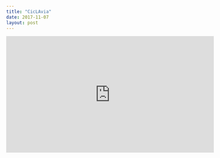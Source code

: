 ```yaml
---
title: "CicLAvia"
date: 2017-11-07
layout: post
---
```


<iframe width="560" height="315" src="https://www.youtube.com/embed/wgSGb74Pqy0" frameborder="0" allowfullscreen></iframe>